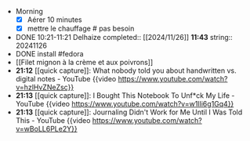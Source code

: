- Morning
  * [x] Aérer 10 minutes
  * [x] mettre le chauffage # pas besoin
- DONE 10:21-11:21 Delhaize
  completed:: [[2024/11/26]] **11:43**
  string:: 20241126
- DONE install #fedora
- [[Filet mignon à la crème et aux poivrons]]
- **21:12** [[quick capture]]:  What nobody told you about handwritten vs. digital notes - YouTube {{video https://www.youtube.com/watch?v=hzlHvZNeZsc}}
- **21:13** [[quick capture]]:  I Bought This Notebook To Unf*ck My Life - YouTube {{video https://www.youtube.com/watch?v=w1lIi6g1Gq4}}
- **21:13** [[quick capture]]:  Journaling Didn't Work for Me Until I Was Told This - YouTube {{video https://www.youtube.com/watch?v=wBoLL6PLe2Y}}